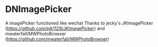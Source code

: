 # DNImagePicker
A imagePicker functioned like wechat
Thanks to jecky's JKImagePicker (https://github.com/pjk1129/JKImagePicker) and mwaterfall/MWPhotoBrowser (https://github.com/mwaterfall/MWPhotoBrowser)
